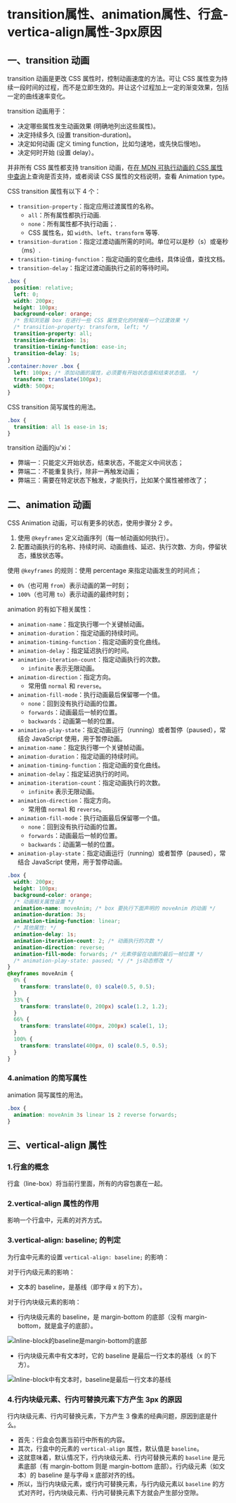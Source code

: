 # transition属性、animation属性、行盒-vertica-align属性-3px原因

## 一、transition  动画

transition 动画是更改 CSS 属性时，控制动画速度的方法。可让 CSS 属性变为持续一段时间的过程，而不是立即生效的。并让这个过程加上一定的渐变效果，包括一定的曲线速率变化。

transition 动画用于：

- 决定哪些属性发生动画效果 (明确地列出这些属性)。
- 决定持续多久 (设置 transition-duration)。
- 决定如何动画 (定义 timing function，比如匀速地，或先快后慢地)。
- 决定何时开始 (设置 delay）。

并非所有 CSS 属性都支持 transition 动画，在[在 MDN 可执行动画的 CSS 属性中查询](https://developer.mozilla.org/zh-CN/docs/Web/CSS/CSS_animated_properties)上查询是否支持，或者阅读 CSS 属性的文档说明，查看 Animation type。

CSS transition 属性有以下 4 个：

- `transition-property`：指定应用过渡属性的名称。
  - `all`：所有属性都执行动画.
  - `none`：所有属性都不执行动画；.
  - CSS 属性名，如 `width`、`left`、`transform` 等等.
- `transition-duration`：指定过渡动画所需的时间。单位可以是秒（s）或毫秒（ms）.
- `transition-timing-function`：指定动画的变化曲线，具体设值，查找文档。
- `transition-delay`：指定过渡动画执行之前的等待时间。

```css
.box {
  position: relative;
  left: 0;
  width: 200px;
  height: 100px;
  background-color: orange;
  /* 告知浏览器 box 在进行一些 CSS 属性变化的时候有一个过渡效果 */
  /* transition-property: transform, left; */
  transition-property: all;
  transition-duration: 1s;
  transition-timing-function: ease-in;
  transition-delay: 1s;
}
.container:hover .box {
  left: 100px; /* 添加动画的属性，必须要有开始状态值和结束状态值。 */
  transform: translate(100px);
  width: 500px;
}
```

CSS transition 简写属性的用法。

```css
.box {
  transition: all 1s ease-in 1s;
}
```

transition 动画的ju'xi：

- 弊端一：只能定义开始状态，结束状态，不能定义中间状态；
- 弊端二：不能重复执行，除非一再触发动画；
- 弊端三：需要在特定状态下触发，才能执行，比如某个属性被修改了；

## 二、animation 动画

CSS Animation 动画，可以有更多的状态，使用步骤分 2 步。

1. 使用 `@keyframes` 定义动画序列（每一帧动画如何执行）。
2. 配置动画执行的名称、持续时间、动画曲线、延迟、执行次数、方向，停留状态，播放状态等。

使用 `@keyframes` 的规则：使用 percentage 来指定动画发生的时间点；

- `0%`（也可用 `from`）表示动画的第一时刻；
- `100%`（也可用 `to`）表示动画的最终时刻；

animation 的有如下相关属性：

- `animation-name`：指定执行哪一个关键帧动画。
- `animation-duration`：指定动画的持续时间。
- `animation-timing-function`：指定动画的变化曲线。
- `animation-delay`：指定延迟执行的时间。
- `animation-iteration-count`：指定动画执行的次数。
  - `infinite` 表示无限动画。
- `animation-direction`：指定方向。
  - 常用值 `normal` 和 `reverse`。
- `animation-fill-mode`：执行动画最后保留哪一个值。
  - `none`：回到没有执行动画的位置。
  - `forwards`：动画最后一帧的位置。
  - `backwards`：动画第一帧的位置。
- `animation-play-state`：指定动画运行（running）或者暂停（paused），常结合 JavaScript 使用，用于暂停动画。
- `animation-name`：指定执行哪一个关键帧动画。
- `animation-duration`：指定动画的持续时间。
- `animation-timing-function`：指定动画的变化曲线。
- `animation-delay`：指定延迟执行的时间。
- `animation-iteration-count`：指定动画执行的次数。
  - `infinite` 表示无限动画。
- `animation-direction`：指定方向。
  - 常用值 `normal` 和 `reverse`。
- `animation-fill-mode`：执行动画最后保留哪一个值。
  - `none`：回到没有执行动画的位置。
  - `forwards`：动画最后一帧的位置。
  - `backwards`：动画第一帧的位置。
- `animation-play-state`：指定动画运行（running）或者暂停（paused），常结合 JavaScript 使用，用于暂停动画。

```css
.box {
  width: 200px;
  height: 100px;
  background-color: orange;
  /* 动画相关属性设置 */
  animation-name: moveAnim; /* box 要执行下面声明的 moveAnim 的动画 */
  animation-duration: 3s;
  animation-timing-function: linear;
  /* 其他属性: */
  animation-delay: 1s;
  animation-iteration-count: 2; /* 动画执行的次数 */
  animation-direction: reverse;
  animation-fill-mode: forwards; /* 元素停留在动画的最后一帧位置 */
  /* animation-play-state: paused; */ /* js动态修改 */
}
@keyframes moveAnim {
  0% {
    transform: translate(0, 0) scale(0.5, 0.5);
  }
  33% {
    transform: translate(0, 200px) scale(1.2, 1.2);
  }
  66% {
    transform: translate(400px, 200px) scale(1, 1);
  }
  100% {
    transform: translate(400px, 0) scale(0.5, 0.5);
  }
}
```

### 4.animation 的简写属性

animation 简写属性的用法。

```css
.box {
  animation: moveAnim 3s linear 1s 2 reverse forwards;
}
```

## 三、vertical-align 属性

### 1.行盒的概念

行盒（line-box）将当前行里面，所有的内容包裹在一起。

### 2.vertical-align 属性的作用

影响一个行盒中，元素的对齐方式。

### 3.vertical-align: baseline; 的判定

为行盒中元素的设置 `vertical-align: baseline;` 的影响：

对于行内级元素的影响：

- 文本的 baseline，是基线（即字母 x 的下方）。

对于行内块级元素的影响：

- 行内块级元素的 baseline，是 margin-bottom 的底部（没有 margin-bottom，就是盒子的底部）。

![Inline-block的baseline是margin-bottom的底部](NodeAssets/Inline-block的baseline是margin-bottom的底部.jpg)

- 行内块级元素中有文本时，它的 baseline 是最后一行文本的基线（x 的下方）。

![Inline-block中有文本时，baseline是最后一行文本的基线](NodeAssets/Inline-block中有文本时，baseline是最后一行文本的基线.jpg)

### 4.行内块级元素、行内可替换元素下方产生 3px 的原因

行内块级元素、行内可替换元素，下方产生 3 像素的经典问题，原因到底是什么。

- 首先：行盒会包裹当前行中所有的内容。
- 其次，行盒中的元素的 `vertical-align` 属性，默认值是 `baseline`。
- 这就意味着，默认情况下，行内块级元素、行内可替换元素的 `baseline` 是元素底部（有 margin-bottom 则是 margin-bottom 底部）。行内级元素（如文本）的 baseline 是与字母 x 底部对齐的线。
- 所以，当行内块级元素，或行内可替换元素，与行内级元素以 `baseline` 的方式对齐时，行内块级元素、行内可替换元素下方就会产生部分空隙。
